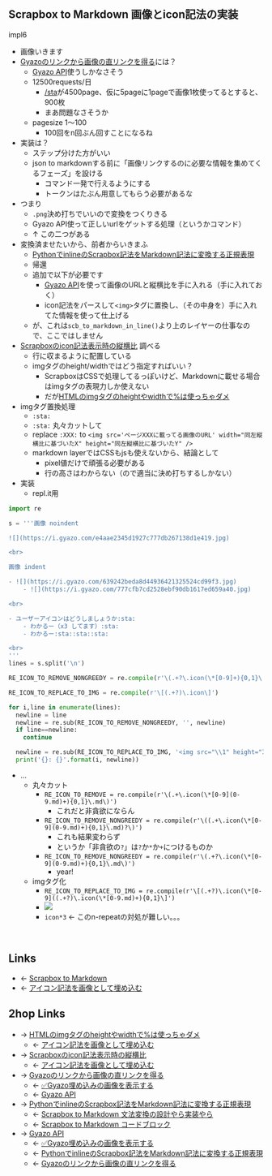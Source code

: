 ## Scrapbox to Markdown 画像とicon記法の実装
impl6

- 画像いきます
- [Gyazoのリンクから画像の直リンクを得る](Gyazoのリンクから画像の直リンクを得る.md)には？
    - [Gyazo API](Gyazo_API.md)使うしかなさそう
    - 12500requests/日
        - [/sta](https://scrapbox.io/sta)が4500page、仮に5pageに1pageで画像1枚使ってるとすると、900枚
        - まあ問題なさそうか
    - pagesize 1～100
        - 100回をn回ぶん回すことになるね
- 実装は？
    - ステップ分けた方がいい
    - json to markdownする前に「画像リンクするのに必要な情報を集めてくるフェーズ」を設ける
        - コマンド一発で行えるようにする
        - トークンはたぶん用意してもらう必要があるな
- つまり
    - `.png`決め打ちでいいので変換をつくりきる
    - Gyazo API使って正しいurlをゲットする処理（というかコマンド）
    - ↑ この二つがある
- 変換済ませたいから、前者からいきまふ
    - [PythonでinlineのScrapbox記法をMarkdown記法に変換する正規表現](PythonでinlineのScrapbox記法をMarkdown記法に変換する正規表現.md)
    - 帰還
    - 追加で以下が必要です
        - [Gyazo API](Gyazo_API.md)を使って画像のURLと縦横比を手に入れる（手に入れておく）
        - icon記法をパースして`<img>`タグに置換し、（その中身を）手に入れてた情報を使って仕上げる
    - が、これは`scb_to_markdown_in_line()`より上のレイヤーの仕事なので、ここではしません
- [Scrapboxのicon記法表示時の縦横比](Scrapboxのicon記法表示時の縦横比.md) 調べる
    - 行に収まるように配置している
    - imgタグのheight/widthではどう指定すればいい？
        - ScrapboxはCSSで処理してるっぽいけど、Markdownに載せる場合はimgタグの表現力しか使えない
        - だが[HTMLのimgタグのheightやwidthで%は使っちゃダメ](HTMLのimgタグのheightやwidthで%は使っちゃダメ.md)
- imgタグ置換処理
    - `:sta:`
    - `:sta:` 丸々カットして
    - replace `:XXX:` to `<img src='ページXXXに載ってる画像のURL' width="同左縦横比に基づいたX" height="同左縦横比に基づいたY" />`
    - markdown layerではCSSもjsも使えないから、結論として
        - pixel値だけで頑張る必要がある
        - 行の高さはわからない（ので適当に決め打ちするしかない）
- 実装
    - repl.it用

```py
import re

s = '''画像 noindent

![](https://i.gyazo.com/e4aae2345d1927c777db267138d1e419.jpg)

<br>

画像 indent

- ![](https://i.gyazo.com/639242beda8d44936421325524cd99f3.jpg)
    - ![](https://i.gyazo.com/777cfb7cd2528ebf90db1617ed659a40.jpg)

<br>

- ユーザーアイコンはどうしましょうか:sta:
    - わかるー（x3 してます）:sta:
    - わかるー:sta::sta::sta:

<br>
'''
lines = s.split('\n')

RE_ICON_TO_REMOVE_NONGREEDY = re.compile(r'\(.+?\.icon(\*[0-9]+){0,1}\.md\)')

RE_ICON_TO_REPLACE_TO_IMG = re.compile(r'\[(.+?)\.icon\]')

for i,line in enumerate(lines):
  newline = line
  newline = re.sub(RE_ICON_TO_REMOVE_NONGREEDY, '', newline)
  if line==newline:
    continue

  newline = re.sub(RE_ICON_TO_REPLACE_TO_IMG, '<img src="\\1" height="32" />', newline)
  print('{}: {}'.format(i, newline))
```

- ...
    - 丸々カット
        - `RE_ICON_TO_REMOVE = re.compile(r'\(.+\.icon(\*[0-9](0-9.md)+){0,1}\.md\)')`
            - これだと非貪欲にならん
        - `RE_ICON_TO_REMOVE_NONGREEDY = re.compile(r'\((.+\.icon(\*[0-9](0-9.md)+){0,1}\.md)?\)')`
            - これも結果変わらず
            - というか「非貪欲の`?`」は`?`か`*`か`+`につけるものか
        - `RE_ICON_TO_REMOVE_NONGREEDY = re.compile(r'\(.+?\.icon(\*[0-9](0-9.md)+){0,1}\.md\)')`
            - year!
    - imgタグ化
        - `RE_ICON_TO_REPLACE_TO_IMG = re.compile(r'\[(.+?)\.icon(\*[0-9]((.+?)\.icon(\*[0-9.md)+){0,1}\]')`
        - <a href="https://gyazo.com/3ce91d9512e81b8c1b45e4af5df96176" target="_blank" rel="noopener noreferrer">![](https://gyazo.com/3ce91d9512e81b8c1b45e4af5df96176/raw)</a>
        - `icon*3` ← このn-repeatの対処が難しい。。。

<br>

## Links
- ← [Scrapbox to Markdown](Scrapbox_to_Markdown.md)
- ← [アイコン記法を画像として埋め込む](アイコン記法を画像として埋め込む.md)

## 2hop Links
- → [HTMLのimgタグのheightやwidthで%は使っちゃダメ](HTMLのimgタグのheightやwidthで%は使っちゃダメ.md)
    - ← [アイコン記法を画像として埋め込む](アイコン記法を画像として埋め込む.md)
- → [Scrapboxのicon記法表示時の縦横比](Scrapboxのicon記法表示時の縦横比.md)
    - ← [アイコン記法を画像として埋め込む](アイコン記法を画像として埋め込む.md)
- → [Gyazoのリンクから画像の直リンクを得る](Gyazoのリンクから画像の直リンクを得る.md)
    - ← [✅Gyazo埋め込みの画像を表示する](✅Gyazo埋め込みの画像を表示する.md)
    - ← [Gyazo API](Gyazo_API.md)
- → [PythonでinlineのScrapbox記法をMarkdown記法に変換する正規表現](PythonでinlineのScrapbox記法をMarkdown記法に変換する正規表現.md)
    - ← [Scrapbox to Markdown 文法変換の設計やら実装やら](Scrapbox_to_Markdown_文法変換の設計やら実装やら.md)
    - ← [Scrapbox to Markdown コードブロック](Scrapbox_to_Markdown_コードブロック.md)
- → [Gyazo API](Gyazo_API.md)
    - ← [✅Gyazo埋め込みの画像を表示する](✅Gyazo埋め込みの画像を表示する.md)
    - ← [PythonでinlineのScrapbox記法をMarkdown記法に変換する正規表現](PythonでinlineのScrapbox記法をMarkdown記法に変換する正規表現.md)
    - ← [Gyazoのリンクから画像の直リンクを得る](Gyazoのリンクから画像の直リンクを得る.md)
